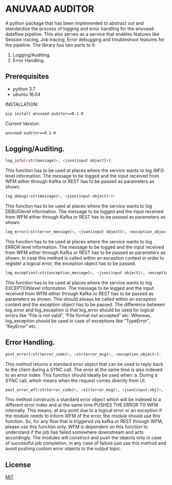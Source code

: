 # ANUVAAD AUDITOR

A python package that has been implemented to abstract out and standardize the process of logging and error handling for the anuvaad dataflow pipeline. This also serves as a service that enables features like Session tracing, Job tracing, Error debugging and troubleshoot features for the pipeline. The library has two parts to it:
1. Logging/Auditing.
2. Error Handling.

## Prerequisites
- python 3.7
- ubuntu 16.04

INSTALLATION:
```bash
pip install anuvaad-auditor==0.1.0
```
Current Version:
```bash
anuvaad-auditor==0.1.0
```

## Logging/Auditing.
```bash
log_info(<str(message)>, <json(input object)>):
```
This function has to be used at places where the service wants to log INFO level information. The message to be logged and the input received from WFM either through Kafka or REST has to be passed as parameters as shown.

```bash
log_debug(<str(message)>, <json(input object)>):
```
This function has to be used at places where the service wants to log DEBUGlevel information. The message to be logged and the input received from WFM either through Kafka or REST has to be passed as parameters as shown.

```bash
log_error(<str(error_message)>, <json(input object)>, <exception_object>):
```
This function has to be used at places where the service wants to log ERROR level information. The message to be logged and the input received from WFM either through Kafka or REST has to be passed as parameters as shown. In case this method is called within an exception context in order to register a logical error, the exception object has to be passed.

```bash
log_exception(<str(exception_message)>, <json(input object)>, <exception_object>):
```
This function has to be used at places where the service wants to log EXCEPTIONlevel information. The message to be logged and the input received from WFM either through Kafka or REST has to be passed as parameters as shown. This should always be called within an exception context and the exception object has to be passed.
The difference between log_error and log_exception is that log_error should be used for logical errors like “File is not valid”, “File format not accepted” etc. Whereas, log_exception should be used in case of exceptions like “TypeError”, “KeyError” etc.

## Error Handling.
```bash
post_error(<str(error_code)>, <str(error_msg)>, <exception_object>):
```
This method returns a standard error object that can be used to reply back to the client during a SYNC call. The error at the same time is also indexed to an error index. This function should ideally be used when:
a. During a SYNC call, which means when the request comes directly from UI.

```bash
post_error_wf(<str(error_code)>, <str(error_msg)>, <json(input-obj)>, <exception_object>):
```
This method constructs a standard error object which will be indexed to a different error index and at the same time PUSHES THE ERROR TO WFM internally. This means, at any point due to a logical error or an exception if the module needs to inform WFM of the error, the module should use this function. 
So, for any flow that is triggered via kafka or REST through WFM, please use this function only. WFM is dependent on this function to understand if the job has failed somewhere downstream and acts accordingly.
The modules will construct and push the objects only in case of successful job completion, in any case of failure just use this method and avoid pushing custom error objects to the output topic.


## License
[MIT](https://choosealicense.com/licenses/mit/)
